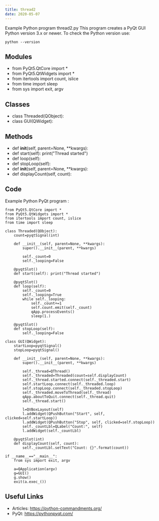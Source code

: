 ```yaml
---
title: thread2
date: 2020-05-07
---
```

Example Python program thread2.py
This program creates a PyQt GUI
Python version 3.x or newer.
To check the Python version use:

    python --version

## Modules

* from PyQt5.QtCore import *
* from PyQt5.QtWidgets import *
* from itertools import count, islice
* from time import sleep
* from sys import exit, argv

## Classes

* class Threaded(QObject):
* class GUI(QWidget):

## Methods

* def __init__(self, parent=None, **kwargs):
* def start(self): print("Thread started")
* def loop(self):
* def stopLoop(self):
* def __init__(self, parent=None, **kwargs):
* def displayCount(self, count):

## Code

Example Python PyQt program :

    from PyQt5.QtCore import *
    from PyQt5.QtWidgets import *
    from itertools import count, islice
    from time import sleep
    
    class Threaded(QObject):
        count=pyqtSignal(int)
    
        def __init__(self, parent=None, **kwargs):
            super().__init__(parent, **kwargs)
    
            self._count=0
            self._looping=False
    
        @pyqtSlot()
        def start(self): print("Thread started")
    
        @pyqtSlot()
        def loop(self):
            self._count=0
            self._looping=True
            while self._looping:
                self._count+=1
                self.count.emit(self._count)
                qApp.processEvents()
                sleep(1.)
    
        @pyqtSlot()
        def stopLoop(self):
            self._looping=False
    
    class GUI(QWidget):
        startLoop=pyqtSignal()
        stopLoop=pyqtSignal()
    
        def __init__(self, parent=None, **kwargs):
            super().__init__(parent, **kwargs)
    
            self._thread=QThread()
            self._threaded=Threaded(count=self.displayCount)
            self._thread.started.connect(self._threaded.start)
            self.startLoop.connect(self._threaded.loop)
            self.stopLoop.connect(self._threaded.stopLoop)
            self._threaded.moveToThread(self._thread)
            qApp.aboutToQuit.connect(self._thread.quit)
            self._thread.start()
    
            l=QVBoxLayout(self)
            l.addWidget(QPushButton("Start", self, clicked=self.startLoop))
            l.addWidget(QPushButton("Stop", self, clicked=self.stopLoop))
            self._countLbl=QLabel("Count:", self)
            l.addWidget(self._countLbl)
            
        @pyqtSlot(int)
        def displayCount(self, count):
            self._countLbl.setText("Count: {}".format(count))
    
    if __name__=="__main__":
        from sys import exit, argv
    
        a=QApplication(argv)
        g=GUI()
        g.show()
        exit(a.exec_())

## Useful Links

- Articles: https://python-commandments.org/
- PyQt: https://pythonpyqt.com/
